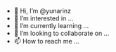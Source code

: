 - 👋 Hi, I’m @yunarinz
- 👀 I’m interested in ...
- 🌱 I’m currently learning ...
- 💞️ I’m looking to collaborate on ...
- 📫 How to reach me ...

<!---
yunarinz/yunarinz is a ✨ special ✨ repository because its `README.md` (this file) appears on your GitHub profile.
You can click the Preview link to take a look at your changes.
--->
